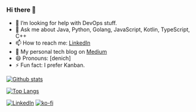 ### Hi there 👋

<!--
**d9nchik/d9nchik** is a ✨ _special_ ✨ repository because its `README.md` (this file) appears on your GitHub profile.

Here are some ideas to get you started:

- 🔭 I’m currently working on ...
- 🌱 I’m currently learning ...
- 👯 I’m looking to collaborate on ...-->
- 🤔 I’m looking for help with DevOps stuff.
- 💬 Ask me about Java, Python, Golang, JavaScript, Kotlin, TypeScript, C++
- 📫 How to reach me: <a href="https://www.linkedin.com/in/d9nich/" target="_blank">LinkedIn</a>
- 📕 My personal tech blog on [Medium](https://d9nich.tech/)
- 😄 Pronouns: [denich]
- ⚡ Fun fact: I prefer Kanban.

[![Github stats](https://github-readme-stats.vercel.app/api?username=d9nchik&count_private=true&show_icons=true&theme=tokyonight)](https://github.com/d9nchik)

[![Top Langs](https://github-readme-stats.vercel.app/api/top-langs/?username=d9nchik&layout=compact)](https://github.com/d9nchik)

[![LinkedIn](https://img.shields.io/badge/LinkedIn-d9nich-blue?style=flat-square&logo=linkedin)](https://www.linkedin.com/in/d9nich/)
[![ko-fi](https://ko-fi.com/img/githubbutton_sm.svg)](https://ko-fi.com/N4N6EP3IX)
